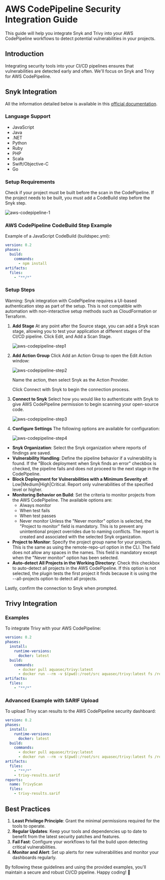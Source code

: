 # AWS CodePipeline Security Integration Guide

This guide will help you integrate Snyk and Trivy into your AWS CodePipeline workflows to detect potential vulnerabilities in your projects.

## Introduction

Integrating security tools into your CI/CD pipelines ensures that vulnerabilities are detected early and often. We'll focus on Snyk and Trivy for AWS CodePipeline.

## Snyk Integration

All the information detailed below is available in this [official documentation](https://docs.snyk.io/integrate-with-snyk/snyk-ci-cd-integrations/aws-codepipeline-integration-by-adding-a-snyk-scan-stage).

### Language Support

- JavaScript
- Java
- .NET
- Python
- Ruby
- PHP
- Scala
- Swift/Objective-C
- Go

### Setup Requirements

Check if your project must be built before the scan in the CodePipeline. If the project needs to be built, you must add a CodeBuild step before the Snyk step.

![aws-codepipeline-1](./assets/aws-codepipeline-1.png)

### AWS CodePipeline CodeBuild Step Example

Example of a JavaScript CodeBuild (buildspec.yml):

```yaml
version: 0.2
phases:
  build:
    commands:
      - npm install
artifacts:
  files:
    - "**/*"
```

### Setup Steps

Warning: Snyk integration with CodePipeline requires a UI-based authentication step as part of the setup. This is not compatible with automation with non-interactive setup methods such as CloudFormation or Terraform.

1. **Add Stage**
   At any point after the Source stage, you can add a Snyk scan stage, allowing you to test your application at different stages of the CI/CD pipeline.
   Click Edit, and Add a Scan Stage.

   ![aws-codepipeline-step1](./assets/aws-codepipeline-2.png)

2. **Add Action Group**
   Click Add an Action Group to open the Edit Action window:

   ![aws-codepipeline-step2](./assets/aws-codepipeline-3.png)

   Name the action, then select Snyk as the Action Provider.

   Click Connect with Snyk to begin the connection process.

3. **Connect to Snyk**
   Select how you would like to authenticate with Snyk to give AWS CodePipeline permission to begin scanning your open-source code.

   ![aws-codepipeline-step3](./assets/aws-codepipeline-4.png)

4. **Configure Settings**
   The following options are available for configuration:

   ![aws-codepipeline-step4](./assets/aws-codepipeline-5.png)

- **Snyk Organization**: Select the Snyk organization where reports of findings are saved.
- **Vulnerability Handling**: Define the pipeline behavior if a vulnerability is found. If the "Block deployment when Snyk finds an error" checkbox is checked, the pipeline fails and does not proceed to the next stage in the CodePipeline.
- **Block Deployment for Vulnerabilities with a Minimum Severity of**: Low|Medium|High|Critical. Report only vulnerabilities of the specified level or higher.
- **Monitoring Behavior on Build**: Set the criteria to monitor projects from the AWS CodePipeline. The available options are:
  - Always monitor
  - When test fails
  - When test passes
  - Never monitor
    Unless the "Never monitor" option is selected, the "Project to monitor" field is mandatory. This is to prevent any unintentional project overrides due to naming conflicts. The report is created and associated with the selected Snyk organization.
- **Project to Monitor**: Specify the project group name for your projects. This is the same as using the remote-repo-url option in the CLI. The field does not allow any spaces in the names. This field is mandatory except when the "Never monitor" option has been selected.
- **Auto-detect All Projects in the Working Directory**: Check this checkbox to auto-detect all projects in the AWS CodePipeline. If this option is not selected, the plugin tests the first project it finds because it is using the --all-projects option to detect all projects.

Lastly, confirm the connection to Snyk when prompted.

## Trivy Integration

### Examples

To integrate Trivy with your AWS CodePipeline:

```yaml
version: 0.2
phases:
  install:
    runtime-versions:
      docker: latest
  build:
    commands:
      - docker pull aquasec/trivy:latest
      - docker run --rm -v $(pwd):/root/src aquasec/trivy:latest fs /root/src --exit-code 1 --severity HIGH,CRITICAL --no-progress
artifacts:
  files:
    - "**/*"
```

### Advanced Example with SARIF Upload

To upload Trivy scan results to the AWS CodePipeline security dashboard:

```yaml
version: 0.2
phases:
  install:
    runtime-versions:
      docker: latest
  build:
    commands:
      - docker pull aquasec/trivy:latest
      - docker run --rm -v $(pwd):/root/src aquasec/trivy:latest fs /root/src --exit-code 1 --severity HIGH,CRITICAL --no-progress --format sarif --output trivy-results.sarif
artifacts:
  files:
    - "**/*"
    - trivy-results.sarif
reports:
  name: TrivyScan
  files:
    - trivy-results.sarif
```

## Best Practices

1. **Least Privilege Principle**: Grant the minimal permissions required for the tools to operate.
2. **Regular Updates**: Keep your tools and dependencies up to date to benefit from the latest security patches and features.
3. **Fail Fast**: Configure your workflows to fail the build upon detecting critical vulnerabilities.
4. **Monitor and Alert**: Set up alerts for new vulnerabilities and monitor your dashboards regularly.

By following these guidelines and using the provided examples, you'll maintain a secure and robust CI/CD pipeline. Happy coding! 🚀

